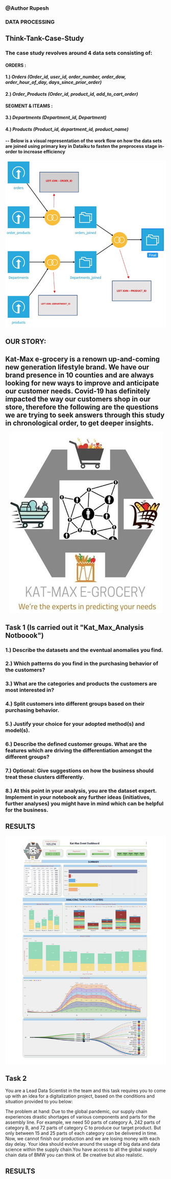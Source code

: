 ### @Author Rupesh

### **DATA PROCESSING**

## Think-Tank-Case-Study

### The case study revolves around 4 data sets consisting of:
#### **ORDERS :**
#### 1.) *Orders (Order_id, user_id, order_number, order_dow, order_hour_of_day, days_since_prior_order)*
#### 2.) *Order_Products (Order_id, product_id, add_to_cart_order)*


#### **SEGMENT & ITEAMS :**
#### 3.) *Departments (Department_id, Department)*
#### 4.) *Products (Product_id, department_id, product_name)*

#### -- **Below is a visual representation of the work flow on how the data sets are joined using primary key in Dataiku to fasten the preprocess stage in-order to increase efficiency**

<p align="center">
  <img src="assets/Dataflow.JPG">
</p>

## **OUR STORY**:

## Kat-Max e-grocery is a renown up-and-coming new generation lifestyle brand. We have our brand presence in 10 counties and are always looking for new ways to improve and anticipate our customer needs. Covid-19 has definitely impacted the way our customers shop in our store, therefore the following are the questions we are trying to seek answers through this study in chronological order, to get deeper insights.

<p align="center">
  <img src="assets/Kat-max.JPG">
</p>



## Task 1 (Is carried out it **"Kat_Max_Analysis Notboook"**)

### 1.) Describe the datasets and the eventual anomalies you find.
### 2.) Which patterns do you find in the purchasing behavior of the customers?
### 3.) What are the categories and products the customers are most interested in?
### 4.) Split customers into different groups based on their purchasing behavior.
### 5.) Justify your choice for your adopted method(s) and model(s).
### 6.) Describe the defined customer groups. What are the features which are driving the differentiation amongst the different groups?
### 7.) Optional: Give suggestions on how the business should treat these clusters differently.
### 8.) At this point in your analysis, you are the dataset expert. Implement in your notebook any further ideas (initiatives, further analyses) you might have in mind which can be helpful for the business.


## RESULTS
<p align="center">
  <img src="assets/Kat-max egrocery-1.jpg">
</p>

## Task 2

You are a Lead Data Scientist in the team and this task requires you to come up with an idea for a digitalization project, based on the conditions and situation provided to you below:

The problem at hand: Due to the global pandemic, our supply chain experiences drastic shortages of various components and parts for the assembly line. For example, we need 50 parts of category A, 242 parts of category B, and 72 parts of category C to produce our target product. But only between 15 and 25 parts of each category can be delivered in time. Now, we cannot finish our production and we are losing money with each day delay. Your idea should evolve around the usage of big data and data science within the supply chain.You have access to all the global supply chain data of BMW you can think of. Be creative but also realistic.

## RESULTS







